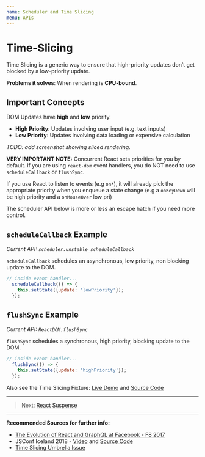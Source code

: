 ```yaml
---
name: Scheduler and Time Slicing
menu: APIs
---
```


# Time-Slicing

Time Slicing is a generic way to ensure that high-priority updates don’t get blocked by a low-priority update.

**Problems it solves**: When rendering is **CPU-bound**.

## Important Concepts

DOM Updates have **high** and **low** priority. 

- **High Priority**: Updates involving user input (e.g. text inputs)
- **Low Priority**: Updates involving data loading or expensive calculation

*TODO: add screenshot showing sliced rendering.*

**VERY IMPORTANT NOTE:** Concurrent React sets priorities for you by default. 
If you are using `react-dom` event handlers, you do NOT need to use `scheduleCallback` or `flushSync`.

 If you use React to listen to events (e.g `on*`), 
 it will already pick the appropriate priority when you enqueue a state change 
 (e.g a `onKeyDown` will be high priority and a `onMouseOver` low pri)

The scheduler API below is more or less an escape hatch if you need more control.

## `scheduleCallback` Example 

*Current API: `scheduler.unstable_scheduleCallback`*

`scheduleCallback` schedules an asynchronous, low priority, non blocking update to the DOM.

```js
// inside event handler...
  scheduleCallback(() => {
    this.setState({update: 'lowPriority'});
  });
```

## `flushSync` Example 

*Current API: `ReactDOM.flushSync`*

`flushSync` schedules a synchronous, high priority, blocking update to the DOM.

```js
// inside event handler...
  flushSync(() => {
    this.setState({update: 'highPriority'});
  });
```

Also see the Time Slicing Fixture: [Live Demo](https://timeslicing-unstable-demo.surge.sh/) and [Source Code](https://github.com/facebook/react/tree/master/fixtures/unstable-async/time-slicing)

--- 

> Next: [React Suspense](/apis/react-suspense)

--- 

**Recommended Sources for further info:**

- [The Evolution of React and GraphQL at Facebook - F8 2017](https://developers.facebook.com/videos/f8-2017/the-evolution-of-react-and-graphql-at-facebook-and-beyond/)
- JSConf Iceland 2018 - [Video](https://www.youtube.com/watch?v=nLF0n9SACd4) and [Source Code](https://github.com/facebook/react/tree/master/fixtures/unstable-async/time-slicing)
- [Time Slicing Umbrella Issue](https://github.com/facebook/react/issues/13306)